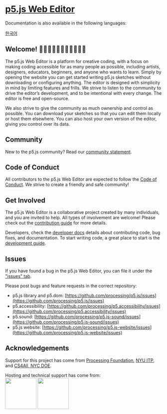 # [p5.js Web Editor](https://editor.p5js.org)


Documentation is also available in the following languages:

[한국어](https://github.com/processing/p5.js-web-editor/blob/develop/translations/ko)

## Welcome! 👋👋🏿👋🏽👋🏻👋🏾👋🏼

The p5.js Web Editor is a platform for creative coding, with a focus on making coding accessible for as many people as possible, including artists, designers, educators, beginners, and anyone who wants to learn. Simply by opening the website you can get started writing p5.js sketches without downloading or configuring anything. The editor is designed with simplicity in mind by limiting features and frills. We strive to listen to the community to drive the editor’s development, and to be intentional with every change. The editor is free and open-source.

We also strive to give the community as much ownership and control as possible. You can download your sketches so that you can edit them locally or host them elsewhere. You can also host your own version of the editor, giving you control over its data.

## Community

New to the p5.js community? Read our [community statement](https://p5js.org/community/).

## Code of Conduct

All contributors to the p5.js Web Editor are expected to follow the [Code of Conduct](./.github/CODE_OF_CONDUCT.md). We strive to create a friendly and safe community!

## Get Involved

The p5.js Web Editor is a collaborative project created by many individuals, and you are invited to help. All types of involvement are welcome! Please check out the [contribution guide](./.github/CONTRIBUTING.md) for more details.

Developers, check the [developer docs](https://github.com/processing/p5.js-web-editor/blob/develop/developer_docs/) details about contributing code, bug fixes, and documentation. To start writing code, a great place to start is the [development guide](https://github.com/processing/p5.js-web-editor/blob/develop/developer_docs/development.md).

## Issues

If you have found a bug in the p5.js Web Editor, you can file it under the ["issues" tab](https://github.com/processing/p5.js-web-editor/issues).

Please post bugs and feature requests in the correct repository:

* p5.js library and p5.dom: [https://github.com/processing/p5.js/issues](https://github.com/processing/p5.js/issues)
* p5.accessibility: [https://github.com/processing/p5.accessibility/issues](https://github.com/processing/p5.accessibility/issues)
* p5.sound: [https://github.com/processing/p5.js-sound/issues](https://github.com/processing/p5.js-sound/issues)
* p5.js website: [https://github.com/processing/p5.js-website/issues](https://github.com/processing/p5.js-website/issues)

## Acknowledgements

Support for this project has come from [Processing Foundation](https://processingfoundation.org/), [NYU ITP](https://tisch.nyu.edu/itp), and [CS4All, NYC DOE](http://cs4all.nyc/). 

Hosting and technical support has come from: <br />
<a href="https://www.browserstack.com/" target="_blank"><img width="100" src="https://user-images.githubusercontent.com/6063380/46976166-ab280a80-d096-11e8-983b-18dd38c8cc9b.png" /></a> <a href="https://mlab.com" target="_blank"><img width="100" src="https://user-images.githubusercontent.com/6063380/46976572-dbbc7400-d097-11e8-89fe-c7bb08ed0775.png" /></a>


